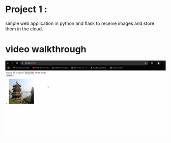# Project 1 : 
simple web application in python and flask to receive images and store them in the cloud.

# video walkthrough
<img src='Cloud_Project1.gif' title='Video Walkthrough' width='' alt='Video Walkthrough' />
